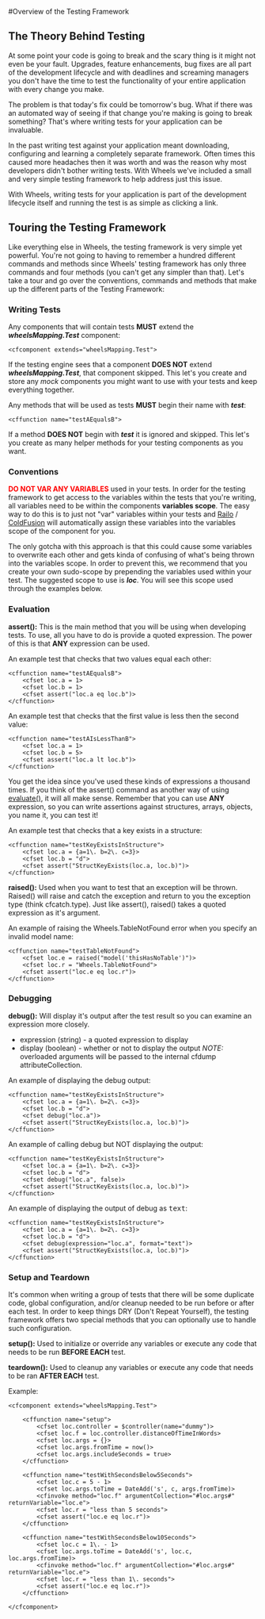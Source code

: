 #Overview of the Testing Framework

## The Theory Behind Testing

At some point your code is going to break and the scary thing is it might not even be your fault. 
Upgrades, feature enhancements, bug fixes are all part of the development lifecycle and with deadlines 
and screaming managers you don't have the time to test the functionality of your entire application with 
every change you make.

The problem is that today's fix could be tomorrow's bug. What if there was an automated way of seeing if 
that change you're making is going to break something? That's where writing tests for your application 
can be invaluable.

In the past writing test against your application meant downloading, configuring and learning a 
completely separate framework. Often times this caused more headaches then it was worth and was the 
reason why most developers didn't bother writing tests. With Wheels we've included a small and very 
simple testing framework to help address just this issue.

With Wheels, writing tests for your application is part of the development lifecycle itself and running 
the test is as simple as clicking a link.

## Touring the Testing Framework

Like everything else in Wheels, the testing framework is very simple yet powerful. You're not going to 
having to remember a hundred different commands and methods since Wheels' testing framework has only 
three commands and four methods (you can't get any simpler than that). Let's take a tour and go over the 
conventions, commands and methods that make up the different parts of the Testing Framework:

### Writing Tests

Any components that will contain tests **MUST** extend the **_wheelsMapping.Test_** component:

	<cfcomponent extends="wheelsMapping.Test">

If the testing engine sees that a component **DOES NOT** extend **_wheelsMapping.Test_**, that component 
skipped. This let's you create and store any _mock_ components you might want to use with your tests and 
keep everything together.

Any methods that will be used as tests **MUST** begin their name with **_test_**:

	<cffunction name="testAEqualsB">

If a method **DOES NOT** begin with **_test_** it is ignored and skipped. This let's you create as many 
helper methods for your testing components as you want.

### Conventions

**<font color="red">DO NOT VAR ANY VARIABLES</font>** used in your tests. In order for the testing 
framework to get access to the variables within the tests that you're writing, all variables need to be 
within the components **variables scope**. The easy way to do this is to just not "var" variables within 
your tests and [Railo][2] / [ColdFusion][3] will automatically assign these variables into the 
variables scope of the component for you.

The only gotcha with this approach is that this could cause some variables to overwrite each other and 
gets kinda of confusing of what's being thrown into the variables scope. In order to prevent this, we 
recommend that you create your own sudo-scope by prepending the variables used within your test. The 
suggested scope to use is **_loc_**. You will see this scope used through the examples below.

### Evaluation

**assert():** This is the main method that you will be using when developing tests. To use, all you have 
to do is provide a quoted expression. The power of this is that **ANY** expression can be used.

An example test that checks that two values equal each other:

	<cffunction name="testAEqualsB">
		<cfset loc.a = 1>
		<cfset loc.b = 1>
		<cfset assert("loc.a eq loc.b")>
	</cffunction>

An example test that checks that the first value is less then the second value:

	<cffunction name="testAIsLessThanB">
		<cfset loc.a = 1>
		<cfset loc.b = 5>
		<cfset assert("loc.a lt loc.b")>
	</cffunction>

You get the idea since you've used these kinds of expressions a thousand times. If you think of the 
assert() command as another way of using [evaluate()][1], it will all make sense. Remember that you can 
use **ANY** expression, so you can write assertions against structures, arrays, objects, you name it, 
you can test it!

An example test that checks that a key exists in a structure:

	<cffunction name="testKeyExistsInStructure">
		<cfset loc.a = {a=1\. b=2\. c=3}>
		<cfset loc.b = "d">
		<cfset assert("StructKeyExists(loc.a, loc.b)")>
	</cffunction>

**raised():** Used when you want to test that an exception will be thrown. Raised() will raise and catch 
the exception and return to you the exception type (think cfcatch.type). Just like assert(), raised() 
takes a quoted expression as it's argument.

An example of raising the Wheels.TableNotFound error when you specify an invalid model 
name:

	<cffunction name="testTableNotFound">
		<cfset loc.e = raised("model('thisHasNoTable')")>
		<cfset loc.r = "Wheels.TableNotFound">
		<cfset assert("loc.e eq loc.r")>
	</cffunction>

### Debugging

**debug():** Will display it's output after the test result so you can examine an expression more 
closely.

*   expression (string) - a quoted expression to display
*   display (boolean) - whether or not to display the output
_NOTE:_ overloaded arguments will be passed to the internal cfdump attributeCollection.

An example of displaying the debug output:

	<cffunction name="testKeyExistsInStructure">
		<cfset loc.a = {a=1\. b=2\. c=3}>
		<cfset loc.b = "d">
		<cfset debug("loc.a")>
		<cfset assert("StructKeyExists(loc.a, loc.b)")>
	</cffunction>

An example of calling debug but NOT displaying the output:

	<cffunction name="testKeyExistsInStructure">
		<cfset loc.a = {a=1\. b=2\. c=3}>
		<cfset loc.b = "d">
		<cfset debug("loc.a", false)>
		<cfset assert("StructKeyExists(loc.a, loc.b)")>
	</cffunction>

An example of displaying the output of debug as <tt>text</tt>:

	<cffunction name="testKeyExistsInStructure">
		<cfset loc.a = {a=1\. b=2\. c=3}>
		<cfset loc.b = "d">
		<cfset debug(expression="loc.a", format="text")>
		<cfset assert("StructKeyExists(loc.a, loc.b)")>
	</cffunction>

### Setup and Teardown

It's common when writing a group of tests that there will be some duplicate code, global configuration, 
and/or cleanup needed to be run before or after each test. In order to keep things DRY (Don't Repeat 
Yourself), the testing framework offers two special methods that you can optionally use to handle such 
configuration.

**setup():** Used to initialize or override any variables or execute any code that needs to be run 
**BEFORE EACH** test.

**teardown():** Used to cleanup any variables or execute any code that needs to be ran **AFTER EACH** 
test.

Example:

	<cfcomponent extends="wheelsMapping.Test">
	
		<cffunction name="setup">
			<cfset loc.controller = $controller(name="dummy")>
			<cfset loc.f = loc.controller.distanceOfTimeInWords>
			<cfset loc.args = {}>
			<cfset loc.args.fromTime = now()>
			<cfset loc.args.includeSeconds = true>
		</cffunction>
	
		<cffunction name="testWithSecondsBelow5Seconds">
			<cfset loc.c = 5 - 1>
			<cfset loc.args.toTime = DateAdd('s', c, args.fromTime)>
			<cfinvoke method="loc.f" argumentCollection="#loc.args#" returnVariable="loc.e">
			<cfset loc.r = "less than 5 seconds">
			<cfset assert("loc.e eq loc.r")>
		</cffunction>
	
		<cffunction name="testWithSecondsBelow10Seconds">
			<cfset loc.c = 1\. - 1>
			<cfset loc.args.toTime = DateAdd('s', loc.c, loc.args.fromTime)>
			<cfinvoke method="loc.f" argumentCollection="#loc.args#" returnVariable="loc.e">
			<cfset loc.r = "less than 1\. seconds">
			<cfset assert("loc.e eq loc.r")>
		</cffunction>
	
	</cfcomponent>
[1]: http://livedocs.adobe.com/coldfusion/8/htmldocs/functions_e-g_03.html
[2]: http://www.getrailo.org/
[3]: http://www.adobe.com/products/coldfusion-family.html
